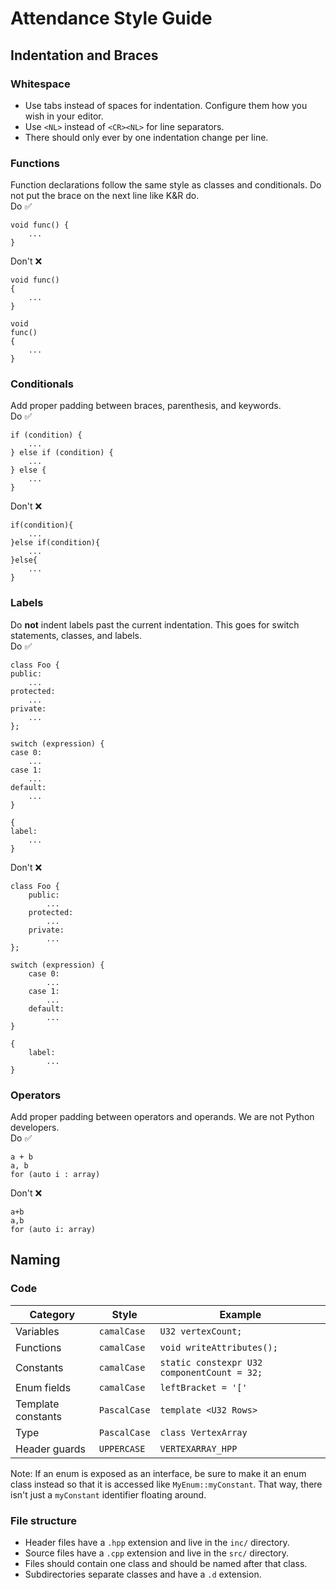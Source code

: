 # Attendance Style Guide

## Indentation and Braces
### Whitespace
- Use tabs instead of spaces for indentation. Configure them how you wish in your editor.
- Use `<NL>` instead of `<CR><NL>` for line separators.
- There should only ever by one indentation change per line.
### Functions
Function declarations follow the same style as classes and conditionals. Do not put the brace on the next line like K&R do.\
Do ✅
```
void func() {
    ...
}
```
Don't ❌
```
void func()
{
    ...
}
```
```
void
func()
{
    ...
}
```
### Conditionals
Add proper padding between braces, parenthesis, and keywords.\
Do ✅
```
if (condition) {
    ...
} else if (condition) {
    ...
} else {
    ...
}
```
Don't ❌
```
if(condition){
    ...
}else if(condition){
    ...
}else{ 
    ...
}
```
### Labels
Do **not** indent labels past the current indentation. This goes for switch statements, classes, and labels.\
Do ✅
```
class Foo {
public:
    ...
protected:
    ...
private:
    ...
};
```
```
switch (expression) {
case 0:
    ...
case 1:
    ...
default:
    ...
}
```
```
{
label:
    ...
}
```
Don't ❌
```
class Foo {
    public:
        ...
    protected:
        ...
    private:
        ...
};
```
```
switch (expression) {
    case 0:
        ...
    case 1:
        ...
    default:
        ...
}
```
```
{
    label:
        ...
}
```

### Operators
Add proper padding between operators and operands. We are not Python developers.\
Do ✅
```
a + b
a, b
for (auto i : array)
```
Don't ❌
```
a+b
a,b
for (auto i: array)
```

## Naming
### Code
| Category | Style | Example |
|-|-|-|
| Variables | `camalCase` | `U32 vertexCount;` |
| Functions | `camalCase` | `void writeAttributes();` |
| Constants | `camalCase` | `static constexpr U32 componentCount = 32;` |
| Enum fields | `camalCase` | `leftBracket = '['` |
| Template constants | `PascalCase` | `template <U32 Rows>` |
| Type | `PascalCase` | `class VertexArray` |
| Header guards | `UPPERCASE` | `VERTEXARRAY_HPP` |

Note: If an enum is exposed as an interface, be sure to make it an enum class instead so that it is accessed like `MyEnum::myConstant`. That way, there isn't just a `myConstant` identifier floating around.

### File structure
- Header files have a `.hpp` extension and live in the `inc/` directory.
- Source files have a `.cpp` extension and live in the `src/` directory.
- Files should contain one class and should be named after that class.
- Subdirectories separate classes and have a `.d` extension.
